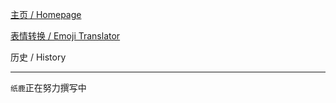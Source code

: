 [主页 / Homepage](index)

[表情转换 / Emoji Translator](https://l33z22l11.github.io/ExpressMe/)

历史 / History

------

`纸鹿`正在努力撰写中
